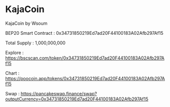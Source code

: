 # KajaCoin
KajaCoin by Wsoum

BEP20 Smart Contract : 0x34731850219Ed7ad20F44100183A02Afb297Af15

Total Supply : 1,000,000,000


Explore : https://bscscan.com/token/0x34731850219Ed7ad20F44100183A02Afb297Af15

Chart : https://poocoin.app/tokens/0x34731850219Ed7ad20F44100183A02Afb297Af15

Swap : https://pancakeswap.finance/swap?outputCurrency=0x34731850219Ed7ad20F44100183A02Afb297Af15
